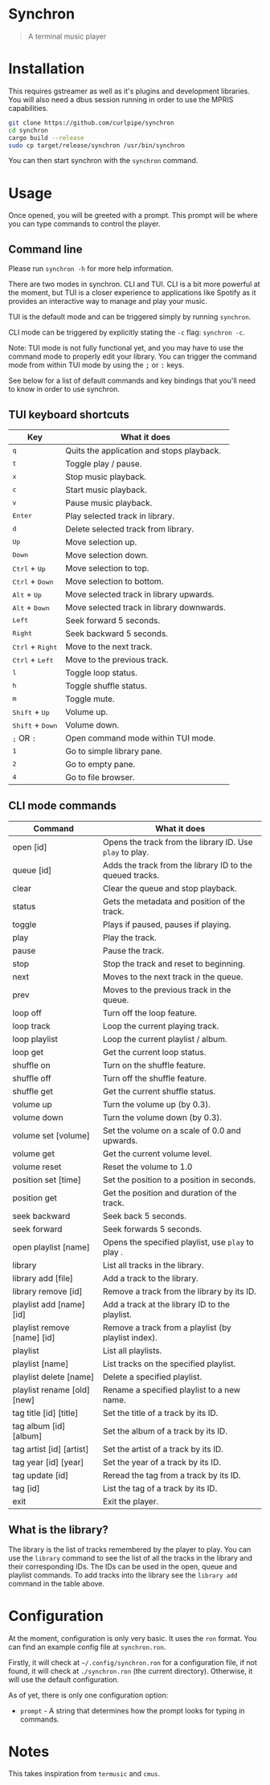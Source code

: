 # Synchron
> A terminal music player

# Installation
This requires gstreamer as well as it's plugins and development libraries.
You will also need a dbus session running in order to use the MPRIS capabilities.

```sh
git clone https://github.com/curlpipe/synchron
cd synchron
cargo build --release
sudo cp target/release/synchron /usr/bin/synchron
```

You can then start synchron with the `synchron` command.

# Usage
Once opened, you will be greeted with a prompt.
This prompt will be where you can type commands to control the player.

## Command line
Please run `synchron -h` for more help information.

There are two modes in synchron. CLI and TUI. CLI is a bit more powerful at the moment,
but TUI is a closer experience to applications like Spotify as it provides an interactive
way to manage and play your music.

TUI is the default mode and can be triggered simply by running `synchron`.

CLI mode can be triggered by explicitly stating the `-c` flag: `synchron -c`.

Note: TUI mode is not fully functional yet, and you may have to use the command mode
to properly edit your library. You can trigger the command mode from within TUI mode
by using the <kbd>;</kbd> or <kbd>:</kbd> keys.

See below for a list of default commands and key bindings that you'll need to know in 
order to use synchron.

## TUI keyboard shortcuts
| Key                                | What it does                              |
|------------------------------------|-------------------------------------------|
| <kbd>q</kbd>                       | Quits the application and stops playback. |
| <kbd>t</kbd>                       | Toggle play / pause.                      |
| <kbd>x</kbd>                       | Stop music playback.                      |
| <kbd>c</kbd>                       | Start music playback.                     |
| <kbd>v</kbd>                       | Pause music playback.                     |
| <kbd>Enter</kbd>                   | Play selected track in library.           |
| <kbd>d</kbd>                       | Delete selected track from library.       |
| <kbd>Up</kbd>                      | Move selection up.                        |
| <kbd>Down</kbd>                    | Move selection down.                      |
| <kbd>Ctrl</kbd> + <kbd>Up</kbd>    | Move selection to top.                    |
| <kbd>Ctrl</kbd> + <kbd>Down</kbd>  | Move selection to bottom.                 |
| <kbd>Alt</kbd> + <kbd>Up</kbd>     | Move selected track in library upwards.   |
| <kbd>Alt</kbd> + <kbd>Down</kbd>   | Move selected track in library downwards. |
| <kbd>Left</kbd>                    | Seek forward 5 seconds.                   |
| <kbd>Right</kbd>                   | Seek backward 5 seconds.                  |
| <kbd>Ctrl</kbd> + <kbd>Right</kbd> | Move to the next track.                   |
| <kbd>Ctrl</kbd> + <kbd>Left</kbd>  | Move to the previous track.               |
| <kbd>l</kbd>                       | Toggle loop status.                       |
| <kbd>h</kbd>                       | Toggle shuffle status.                    |
| <kbd>m</kbd>                       | Toggle mute.                              |
| <kbd>Shift</kbd> + <kbd>Up</kbd>   | Volume up.                                |
| <kbd>Shift</kbd> + <kbd>Down</kbd> | Volume down.                              |
| <kbd>;</kbd> OR <kbd>:</kbd>       | Open command mode within TUI mode.        |
| <kbd>1</kbd>                       | Go to simple library pane.                |
| <kbd>2</kbd>                       | Go to empty pane.                         |
| <kbd>4</kbd>                       | Go to file browser.                       |

## CLI mode commands
| Command                     | What it does                                             |
|-----------------------------|----------------------------------------------------------|
| open [id]                   | Opens the track from the library ID. Use `play` to play. |
| queue [id]                  | Adds the track from the library ID to the queued tracks. |
| clear                       | Clear the queue and stop playback.                       |
| status                      | Gets the metadata and position of the track.             |
| toggle                      | Plays if paused, pauses if playing.                      |
| play                        | Play the track.                                          |
| pause                       | Pause the track.                                         |
| stop                        | Stop the track and reset to beginning.                   |
| next                        | Moves to the next track in the queue.                    |
| prev                        | Moves to the previous track in the queue.                |
| loop off                    | Turn off the loop feature.                               |
| loop track                  | Loop the current playing track.                          |
| loop playlist               | Loop the current playlist / album.                       |
| loop get                    | Get the current loop status.                             |
| shuffle on                  | Turn on the shuffle feature.                             |
| shuffle off                 | Turn off the shuffle feature.                            |
| shuffle get                 | Get the current shuffle status.                          |
| volume up                   | Turn the volume up (by 0.3).                             |
| volume down                 | Turn the volume down (by 0.3).                           |
| volume set [volume]         | Set the volume on a scale of 0.0 and upwards.            |
| volume get                  | Get the current volume level.                            |
| volume reset                | Reset the volume to 1.0                                  |
| position set [time]         | Set the position to a position in seconds.               |
| position get                | Get the position and duration of the track.              |
| seek backward               | Seek back 5 seconds.                                     |
| seek forward                | Seek forwards 5 seconds.                                 |
| open playlist [name]        | Opens the specified playlist, use `play` to play .       |
| library                     | List all tracks in the library.                          |
| library add [file]          | Add a track to the library.                              |
| library remove [id]         | Remove a track from the library by its ID.               |
| playlist add [name] [id]    | Add a track at the library ID to the playlist.           |
| playlist remove [name] [id] | Remove a track from a playlist (by playlist index).      |
| playlist                    | List all playlists.                                      |
| playlist [name]             | List tracks on the specified playlist.                   |
| playlist delete [name]      | Delete a specified playlist.                             |
| playlist rename [old] [new] | Rename a specified playlist to a new name.               |
| tag title [id] [title]      | Set the title of a track by its ID.                      |
| tag album [id] [album]      | Set the album of a track by its ID.                      |
| tag artist [id] [artist]    | Set the artist of a track by its ID.                     |
| tag year [id] [year]        | Set the year of a track by its ID.                       |
| tag update [id]             | Reread the tag from a track by its ID.                   |
| tag [id]                    | List the tag of a track by its ID.                       |
| exit                        | Exit the player.                                         |

## What is the library?
The library is the list of tracks remembered by the player to play. You can use the `library` command to see the list of all the tracks in the library and their corresponding IDs. The IDs can be used in the open, queue and playlist commands. To add tracks into the library see the `library add` command in the table above.

# Configuration
At the moment, configuration is only very basic. It uses the `ron` format.
You can find an example config file at `synchron.ron`.

Firstly, it will check at `~/.config/synchron.ron` for a configuration file,
if not found, it will check at `./synchron.ron` (the current directory).
Otherwise, it will use the default configuration.

As of yet, there is only one configuration option:
- `prompt` - A string that determines how the prompt looks for typing in commands.

# Notes
This takes inspiration from `termusic` and `cmus`.
